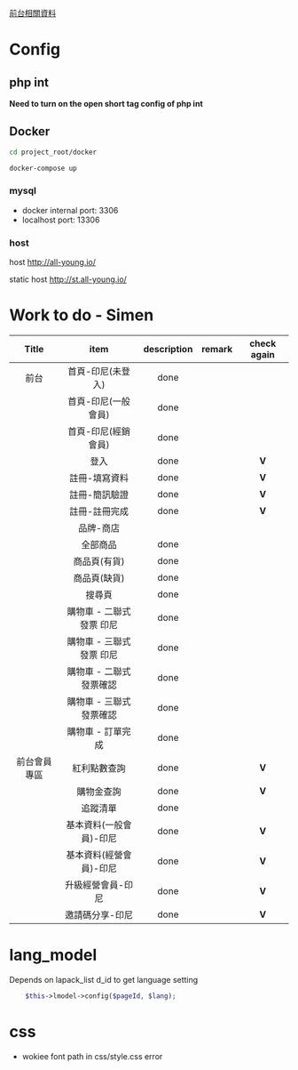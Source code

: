 [前台相關資料](/LOGGER.simen.md)

# Config

## php int

**Need to turn on the open short tag config of php int**

## Docker

```bash
cd project_root/docker
```

```bash
docker-compose up
```

### mysql

- docker internal port: 3306
- localhost port: 13306

### host

host http://all-young.io/

static host http://st.all-young.io/


# Work to do - Simen

|    Title     |           item           | description | remark | check again |
| :----------: | :----------------------: | :---------: | :----: | :---------: |
|     前台     |    首頁-印尼(未登入)     |    done     |        |   &nbsp;    |
|              |   首頁-印尼(一般會員)    |    done     |        |   &nbsp;    |
|              |   首頁-印尼(經銷會員)    |    done     |        |   &nbsp;    |
|              |           登入           |    done     |        |    **V**    |
|              |      註冊-填寫資料       |    done     |        |    **V**    |
|              |      註冊-簡訊驗證       |    done     |        |    **V**    |
|              |      註冊-註冊完成       |    done     |        |    **V**    |
|              |        品牌-商店         |   &nbsp;    |        |   &nbsp;    |
|              |         全部商品         |    done     |        |   &nbsp;    |
|              |       商品頁(有貨)       |    done     |        |   &nbsp;    |
|              |       商品頁(缺貨)       |    done     |        |   &nbsp;    |
|              |          搜尋頁          |    done     |        |   &nbsp;    |
|              | 購物車 - 二聯式發票 印尼 |    done     |        |   &nbsp;    |
|              | 購物車 - 三聯式發票 印尼 |    done     |        |   &nbsp;    |
|              | 購物車 - 二聯式發票確認  |    done     |        |   &nbsp;    |
|              | 購物車 - 三聯式發票確認  |    done     |        |   &nbsp;    |
|              |    購物車 - 訂單完成     |    done     |        |   &nbsp;    |
| 前台會員專區 |       紅利點數查詢       |    done     |        |    **V**    |
|              |        購物金查詢        |    done     |        |    **V**    |
|              |         追蹤清單         |    done     |        |   &nbsp;    |
|              | 基本資料(一般會員)-印尼  |    done     |        |    **V**    |
|              | 基本資料(經營會員)-印尼  |    done     |        |    **V**    |
|              |    升級經營會員-印尼     |    done     |        |    **V**    |
|              |     邀請碼分享-印尼      |    done     |        |    **V**    |

# lang_model

Depends on lapack_list d_id to get language setting

```php
    $this->lmodel->config($pageId, $lang); 
```

# css 

- wokiee font path in css/style.css error

